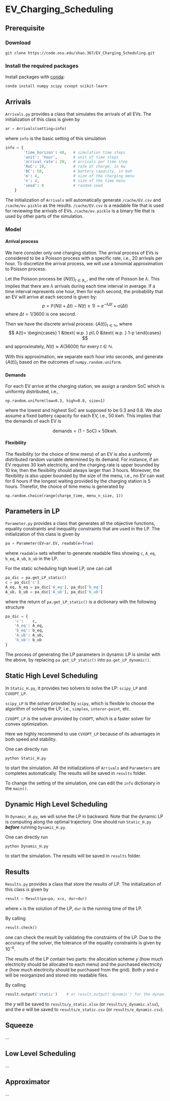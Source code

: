 # EV_Charging_Scheduling

## Prerequisite
### Download
```shell
git clone https://code.osu.edu/shao.367/EV_Charging_Scheduling.git
```

### Install the required packages
Install packages with [conda](https://docs.conda.io/en/latest/):
```shell
conda install numpy scipy cvxopt scikit-learn
```

## Arrivals
`Arrivals.py` provides a class that simulates the arrivals of all EVs. The initialization of this class is given by
```python
ar = Arrivals(setting=info)
```
where `info` is the basic setting of this simulation
```python
info = {
        'time_horizon': 48,   # simulation time steps
        'unit': 'hour',       # unit of time steps 
        'arrival_rate': 20,   # arrivals per time step
        'RoC': 10,            # rate of charge, in kw
        'BC': 50,             # battery capacity, in kwh
        'm': 4,               # size of the charging menu
        'n': 4,               # size of the time menu
        'seed': 0             # random seed
    }
```

The initialization of `Arrivals` will automatically generate `/cache/EV.csv` and `/cache/ev.pickle` as the results. `/cache/EV.csv` is a readable file that is used for reviewing the arrivals of EVs. `/cache/ev.pickle` is a binary file that is used by other parts of the simulation.

### Model
#### Arrival process
We here consider only one charging station. The arrival process of EVs is considered to be a Poisson process with a specific rate, i.e., 20 arrivals per hour. To discretize the arrival process, we will use a binomial approximation to Poisson process.

Let the Poisson process be $\{N(t)\}_{t\in\mathbb{R}_+}$, and the rate of Poisson be $\lambda$. This implies that there are $\lambda$ arrivals during each time interval in average. If a time interval represents one hour, then for each second, the probability that an EV will arrive at each second is given by:
$$p=\mathbb{P}\left(N(t+\Delta t)-N(t)\geq 1\right)=e^{-\lambda \Delta t} + o\left(\Delta t\right)$$
where $\Delta t=1/3600$ is one second.

Then we have the discrete arrival process: $\{A(t)\}_{t\in\mathbb N}$, where
$$ A(t)=
\begin{cases}
1 &\text{ w.p. } p\\
0 &\text{ w.p. } 1-p
\end{cases}
$$
and approximately, ${N(t)}\approx A(3600t)$ for every $t\in\mathbb{N}$.

With this approximation, we separate each hour into seconds, and generate $\{A(t)\}_t$ based on the outcomes of `numpy.random.uniform`.

#### Demands
For each EV arrive at the charging station, we assign a random SoC which is uniformly distributed, i.e.,

`np.random.uniform(low=0.3, high=0.8, size=1)`

where the lowest and highest SoC are supposed to be 0.3 and 0.8. We also assume a fixed battery capacity for each EV, i.e., 50 kwh. This implies that the demands of each EV is

$$\text{demands}=(1-\text{SoC})\times50\text{kwh}.$$


#### Flexibility
The flexibility (or the choice of time menu) of an EV is also a uniformly distributed random variable determined by its demand. For instance, if an EV requires 30 kwh electricity, and the charging rate is upper bounded by 10 kw, then the flexibility should always larger than 3 hours. Moreover, the flexibility is also upper bounded by the size of the menu, i.e., no EV can wait for 6 hours if the longest waiting provided by the charging station is 5 hours. Therefor, the choice of time menu is generated by

`np.random.choice(range(charge_time, menu_n_size, 1))`


## Parameters in LP
`Parameter.py` provides a class that generates all the objective functions, equality constraints and inequality constraints that are used in the LP. The initialization of this class is given by
```python
pa = Parameter(EV=ar.EV, readable=True)
```
where `readable` sets whether to generate readable files showing `c`, `A_eq`, `b_eq`, `A_ub`, `b_ub` in the LP.

For the static scheduling high level LP, one can call
```python
pa_dic = pa.get_LP_static()
c = pa_dic['c']
A_eq, b_eq = pa_dic['A_eq'], pa_dic['b_eq']
A_ub, b_ub = pa_dic['A_ub'], pa_dic['b_ub']
```
where the return of `pa.get_LP_static()` is a dictionary with the following structure
```python
pa_dic = {
    'c':    c,
    'A_eq': A_eq,
    'b_eq': b_eq,
    'A_ub': A_ub,
    'b_ub': b_ub
}
```

The process of generating the LP parameters in dynamic LP is similar with the above, by replacing `pa.get_LP_static()` into `pa.get_LP_dynamic()`.


## Static High Level Scheduling
In `Static_H.py`, it provides two solvers to solve the LP: `scipy_LP` and `CVXOPT_LP`.

`scipy_LP` is the solver provided by `scipy`, which is flexible to choose the algorithm of solving the LP, i.e., `simplex`, `interor-point`, etc.

`CVXOPT_LP` is the solver provided by `CVXOPT`, which is a faster solver for convex optimization.

Here we highly recommend to use `CVXOPT_LP` because of its advantages in both speed and stability.

One can directly run
```shell
python Static_H.py
```
to start the simulation. All the initializations of `Arrivals` and `Parameters` are completes automatically. The results will be saved in `results` folder.

To change the setting of the simulation, one can edit the `info` dictionary in the `main()`.


## Dynamic High Level Scheduling
In `Dynamic_H.py`, we will solve the LP in backward. Note that the dynamic LP is computing along the optimal trajectory. One should run `Static_H.py` __*before*__ running `Dynamic_H.py`.


One can directly run
```shell
python Dynamic_H.py
```
to start the simulation. The results will be saved in `results` folder.


## Results
`Results.py` provides a class that store the results of LP. The initialization of this class is given by
```python
result = Result(pa=pa, x=x, dur=dur)
```
where `x` is the solution of the LP, `dur` is the running time of the LP.

By calling
```python
result.check()
```
one can check the result by validating the constraints of the LP. Due to the accuracy of the solver, the tolerance of the equality constraints is given by 10<sup>-4</sup>.

The results of the LP contain two parts: the allocation scheme $y$ (how much electricity should be allocated to each menu) and the purchased electricity $e$ (how much electricity should be purchased from the grid). Both $y$ and $e$ will be reorganized and stored into readable files.

By calling 
```python
result.output('static')    # or result.output('dynamic') for the dynamic LP
```
the $y$ will be saved to `results/y_static.xlsx` (or `results/y_dynamic.xlsx`), and the $e$
will be saved to `results/e_static.csv` (or `results/e_dynamic.csv`).


## Squeeze
...


## Low Level Scheduling
...


## Approximator
...


